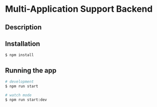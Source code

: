 # Multi-Application Support Backend

## Description

## Installation

```bash
$ npm install
```

## Running the app

```bash
# development
$ npm run start

# watch mode
$ npm run start:dev
```
